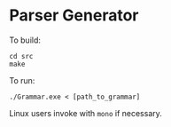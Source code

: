 # Parser Generator

To build:
```
cd src
make
```

To run:
```
./Grammar.exe < [path_to_grammar]
```

Linux users invoke with `mono` if necessary.
